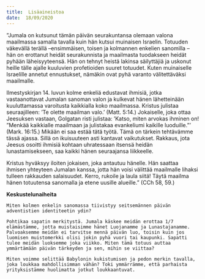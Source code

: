 ```yaml
---
title:  Lisäaineistoa
date:  18/09/2020
---
```


”Jumala on kutsunut tämän päivän seurakuntansa olemaan valona maailmassa samalla tavalla kuin hän kutsui muinaisen Israelin. Totuuden väkevällä terällä –ensimmäisen, toisen ja kolmannen enkelien sanomilla – hän on erottanut heidät seurakunnista ja maailmasta tuodakseen heidät pyhään läheisyyteensä. Hän on tehnyt heistä lakinsa säilyttäjiä ja uskonut heille tälle ajalle kuuluvien profetioiden suuret totuudet. Kuten muinaiselle Israelille annetut ennustukset, nämäkin ovat pyhä varanto välitettäväksi maailmalle.

Ilmestyskirjan 14. luvun kolme enkeliä edustavat ihmisiä, jotka vastaanottavat Jumalan sanoman valon ja kulkevat hänen lähetteinään kuuluttamassa varoitusta kaikkialla koko maailmassa. Kristus julistaa seuraajilleen: ’Te olette maailman valo.’ (Matt. 5:14.) Jokaiselle, joka ottaa Jeesuksen vastaan, Golgatan risti julistaa: ’Katso, miten arvokas ihminen on! ”Menkää kaikkialle maailmaan ja julistakaa evankeliumi kaikille luoduille.”’ (Mark. 16:15.) Mikään ei saa estää tätä työtä. Tämä on tärkein tehtävämme tässä ajassa. Sillä on ikuisuuteen asti kantavat vaikutukset. Rakkaus, jota Jeesus osoitti ihmisiä kohtaan uhratessaan itsensä heidän lunastamisekseen, saa kaikki hänen seuraajansa liikkeelle.

Kristus hyväksyy iloiten jokaisen, joka antautuu hänelle. Hän saattaa ihmisen yhteyteen Jumalan kanssa, jotta hän voisi välittää maailmalle lihaksi tulleen rakkauden salaisuudet. Kerro, rukoile ja laula siitä! Täytä maailma hänen totuutensa sanomalla ja etene uusille alueille.” (CCh 58, 59.)

**Keskustelunaiheita**

`Miten kolmen enkelin sanomassa tiivistyy seitsemännen päivän adventistien identiteetin ydin?`

`Pohtikaa sapatin merkitystä. Jumala käskee meidän erottaa 1/7 elämästämme, jotta muistaisimme hänet Luojanamme ja Lunastajanamme. Palvoaksemme meidän ei tarvitse mennä päivän luo, toisin kuin jos luomisen muistomerkki olisi jokin pyhä vuori tai kaupunki. Sapatti tulee meidän luoksemme joka viikko. Miten tämä totuus auttaa ymmärtämään päivän tärkeyden ja sen, mihin se viittaa?`

`Miten voimme selittää Babylonin kukistumisen ja pedon merkin tavalla, joka loukkaa mahdollisimman vähän? Toki ymmärrämme, että parhaista yrityksistämme huolimatta jotkut loukkaantuvat.`